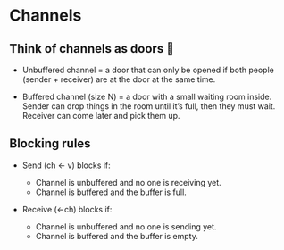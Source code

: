 # Channels

## Think of channels as doors 🚪

- Unbuffered channel = a door that can only be opened if both people (sender + receiver) are at the door at the same time.

- Buffered channel (size N) = a door with a small waiting room inside. Sender can drop things in the room until it’s full, then they must wait. Receiver can come later and pick them up.

## Blocking rules

- Send (ch <- v) blocks if:

  - Channel is unbuffered and no one is receiving yet.
  - Channel is buffered and the buffer is full.

- Receive (<-ch) blocks if:

  - Channel is unbuffered and no one is sending yet.
  - Channel is buffered and the buffer is empty.
